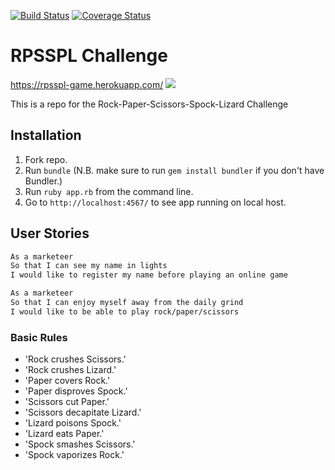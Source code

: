 [![Build Status](https://travis-ci.org/Alex-Swann/rps-challenge.svg?branch=master)](https://travis-ci.org/Alex-Swann/rps-challenge)  [![Coverage Status](https://coveralls.io/repos/github/Alex-Swann/rps-challenge/badge.svg?branch=master)](https://coveralls.io/github/Alex-Swann/rps-challenge?branch=master)

# RPSSPL Challenge

https://rpsspl-game.herokuapp.com/
<img src='https://i.imgur.com/9oRC5OD.png'/>

This is a repo for the Rock-Paper-Scissors-Spock-Lizard Challenge

## Installation

  1. Fork repo.
  2. Run `bundle` (N.B. make sure to run `gem install bundler` if you don't have Bundler.)
  3. Run `ruby app.rb` from the command line.
  4. Go to `http://localhost:4567/` to see app running on local host.

## User Stories
```sh
As a marketeer
So that I can see my name in lights
I would like to register my name before playing an online game

As a marketeer
So that I can enjoy myself away from the daily grind
I would like to be able to play rock/paper/scissors
```

### Basic Rules

  - 'Rock crushes Scissors.'
  - 'Rock crushes Lizard.'
  - 'Paper covers Rock.'
  - 'Paper disproves Spock.'
  - 'Scissors cut Paper.'
  - 'Scissors decapitate Lizard.'
  - 'Lizard poisons Spock.'
  - 'Lizard eats Paper.'
  - 'Spock smashes Scissors.'
  - 'Spock vaporizes Rock.'

